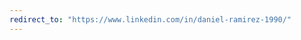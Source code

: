 ```yaml
---
redirect_to: "https://www.linkedin.com/in/daniel-ramirez-1990/"
---
```


<!-- https://goo.gl/aMZJcn -->

